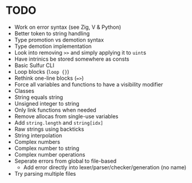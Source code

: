 # TODO
- Work on error syntax (see Zig, V & Python)
- Better token to string handling
- Type promotion vs demotion syntax
- Type demotion implementation
- Look into removing `>>` and simply applying it to `uint`s 
- Have intrinics be stored somewhere as consts
- Basic Sulfur CLI
- Loop blocks (`loop {}`)
- Rethink one-line blocks (`=>`)
- Force all variables and functions to have a visibility modifier
- Classes
- String equals string 
- Unsigned integer to string
- Only link functions when needed
- Remove allocas from single-use variables
- Add `string.length` and `string[idx]`
- Raw strings using backticks
- String interpolation
- Complex numbers
- Complex number to string
- Complex number operations
- Seperate errors from global to file-based
    - Add error directly into lexer/parser/checker/generation (no name)
- Try parsing multiple files